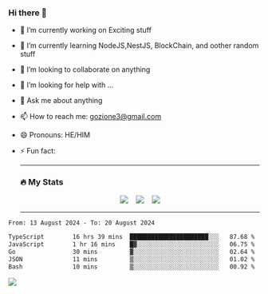 ### Hi there 👋

<!--
**charlieScript/charlieScript** is a ✨ _special_ ✨ repository because its `README.md` (this file) appears on your GitHub profile.

Here are some ideas to get you started: -->

- 🔭 I’m currently working on Exciting stuff
- 🌱 I’m currently learning NodeJS,NestJS, BlockChain, and oother random stuff
- 👯 I’m looking to collaborate on anything
- 🤔 I’m looking for help with ...
- 💬 Ask me about anything
- 📫 How to reach me: gozione3@gmail.com
- 😄 Pronouns: HE/HIM
- ⚡ Fun fact:


  ---

  ### :fire: My Stats

  <div id="stats" align="center">
  <img src="http://github-readme-streak-stats.herokuapp.com?user=charlieScript&theme=dark&date_format=M%20j%5B%2C%20Y%5D" />&nbsp;&nbsp;&nbsp;
  <img src="https://github-readme-stats.vercel.app/api/top-langs/?username=charlieScript&layout=compact&theme=vision-friendly-dark"/>&nbsp;&nbsp;&nbsp;
  <img src="https://github-readme-stats.vercel.app/api?username=charlieScript&show_icons=true&theme=radical"/>
  </div>

  ---



<!--START_SECTION:waka-->

```txt
From: 13 August 2024 - To: 20 August 2024

TypeScript        16 hrs 39 mins  ██████████████████████░░░   87.68 %
JavaScript        1 hr 16 mins    █▓░░░░░░░░░░░░░░░░░░░░░░░   06.75 %
Go                30 mins         ▓░░░░░░░░░░░░░░░░░░░░░░░░   02.64 %
JSON              11 mins         ▒░░░░░░░░░░░░░░░░░░░░░░░░   01.02 %
Bash              10 mins         ▒░░░░░░░░░░░░░░░░░░░░░░░░   00.92 %
```

<!--END_SECTION:waka-->
![](https://komarev.com/ghpvc/?username=charlieScript)
